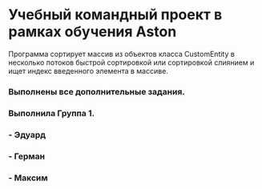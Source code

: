 # Учебный командный проект в рамках обучения Aston

Программа сортирует массив из объектов класса CustomEntity в несколько потоков быстрой сортировкой или сортировкой слиянием и ищет индекс введенного элемента в массиве.

### Выполнены все дополнительные задания. 

### Выполнила Группа 1. 
### - Эдуард
### - Герман
### - Максим
